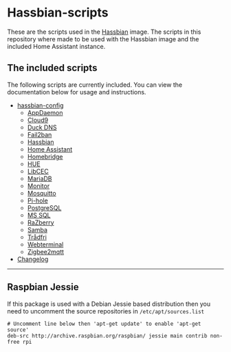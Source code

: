 # Hassbian-scripts

These are the scripts used in the [Hassbian][hassbian] image.
The scripts in this repository where made to be used with the Hassbian image
and the included Home Assistant instance.

## The included scripts

The following scripts are currently included. You can view the documentation
below for usage and instructions.

<!--- When adding stuff here, please keep it alphabetical --->

- [hassbian-config](/docs/hassbian_config.md)
  - [AppDaemon](/docs/appdaemon.md)
  - [Cloud9](/docs/cloud9.md)
  - [Duck DNS](/docs/duckdns.md)
  - [Fail2ban](/docs/fail2ban.md)
  - [Hassbian](/docs/hassbian.md)
  - [Home Assistant](/docs/homeassistant.md)
  - [Homebridge](/docs/homebridge.md)
  - [HUE](/docs/hue.md)
  - [LibCEC](/docs/libcec.md)
  - [MariaDB](/docs/mariadb.md)
  - [Monitor](/docs/monitor.md)
  - [Mosquitto](/docs/mosquitto.md)
  - [Pi-hole](/docs/pihole.md)
  - [PostgreSQL](/docs/postgresql.md)
  - [MS SQL](/docs/mssql.md)
  - [RaZberry](/docs/razberry.md)
  - [Samba](/docs/samba.md)
  - [Trådfri](/docs/tradfri.md)
  - [Webterminal](/docs/webterminal.md)
  - [Zigbee2mqtt](/docs/zigbee2mqtt.md)
- [Changelog][changelog]

***

## Raspbian Jessie

If this package is used with a Debian Jessie based distribution then you need
to uncomment the source repositories in  `/etc/apt/sources.list`

```text
# Uncomment line below then 'apt-get update' to enable 'apt-get source'
deb-src http://archive.raspbian.org/raspbian/ jessie main contrib non-free rpi
```

<!--- Links --->
[changelog]: https://github.com/home-assistant/hassbian-scripts/releases
[hassbian]: https://github.com/home-assistant/pi-gen
